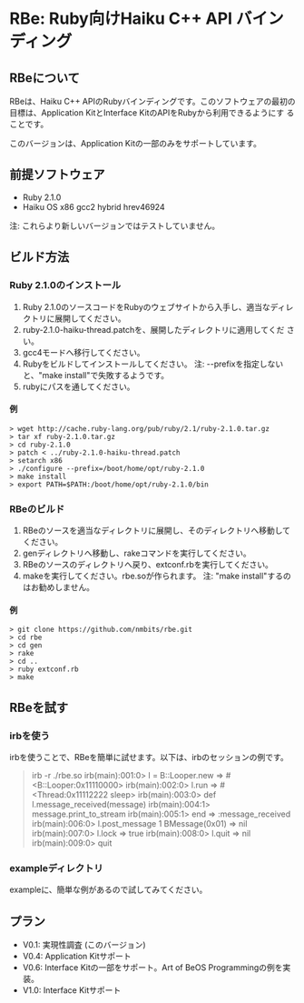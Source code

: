 RBe: Ruby向けHaiku C++ API バインディング
=========================================

RBeについて
-----------

RBeは、Haiku C++ APIのRubyバインディングです。このソフトウェアの最初の
目標は、Application KitとInterface KitのAPIをRubyから利用できるようにす
ることです。

このバージョンは、Application Kitの一部のみをサポートしています。

前提ソフトウェア
----------------

* Ruby 2.1.0 
* Haiku OS x86 gcc2 hybrid hrev46924

注: これらより新しいバージョンではテストしていません。

ビルド方法
----------

### Ruby 2.1.0のインストール

1. Ruby 2.1.0のソースコードをRubyのウェブサイトから入手し、適当なディレ
   クトリに展開してください。
2. ruby-2.1.0-haiku-thread.patchを、展開したディレクトリに適用してくだ
   さい。
3. gcc4モードへ移行してください。
4. Rubyをビルドしてインストールしてください。
   注: --prefixを指定しないと、"make install"で失敗するようです。
5. rubyにパスを通してください。

#### 例
    > wget http://cache.ruby-lang.org/pub/ruby/2.1/ruby-2.1.0.tar.gz
    > tar xf ruby-2.1.0.tar.gz
    > cd ruby-2.1.0
    > patch < ../ruby-2.1.0-haiku-thread.patch
    > setarch x86
    > ./configure --prefix=/boot/home/opt/ruby-2.1.0
    > make install
    > export PATH=$PATH:/boot/home/opt/ruby-2.1.0/bin

### RBeのビルド

1. RBeのソースを適当なディレクトリに展開し、そのディレクトリへ移動して
   ください。
2. genディレクトリへ移動し、rakeコマンドを実行してください。
3. RBeのソースのディレクトリへ戻り、extconf.rbを実行してください。
4. makeを実行してください。rbe.soが作られます。
   注: "make install"するのはお勧めしません。

#### 例
    > git clone https://github.com/nmbits/rbe.git
    > cd rbe
    > cd gen
    > rake
    > cd ..
    > ruby extconf.rb
    > make

RBeを試す
---------

### irbを使う

irbを使うことで、RBeを簡単に試せます。以下は、irbのセッションの例です。

  > irb -r ./rbe.so
  irb(main):001:0> l = B::Looper.new
  => #<B::Looper:0x11110000>
  irb(main):002:0> l.run
  => #<Thread:0x11112222 sleep>
  irb(main):003:0> def l.message_received(message)
  irb(main):004:1>   message.print_to_stream
  irb(main):005:1> end
  => :message_received
  irb(main):006:0> l.post_message 1
  BMessage(0x01)
  => nil
  irb(main):007:0> l.lock
  => true
  irb(main):008:0> l.quit
  => nil
  irb(main):009:0> quit
  >  

### exampleディレクトリ

exampleに、簡単な例があるので試してみてください。


プラン
------

* V0.1: 実現性調査 (このバージョン)
* V0.4: Application Kitサポート
* V0.6: Interface Kitの一部をサポート。Art of BeOS Programmingの例を実装。
* V1.0: Interface Kitサポート
